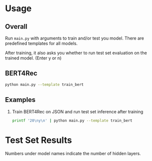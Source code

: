 # Usage

## Overall

Run `main.py` with arguments to train and/or test you model. There are predefined templates for all models.

After training, it also asks you whether to run test set evaluation on the trained model. (Enter y or n)

## BERT4Rec

```bash
python main.py --template train_bert
```

## Examples

1. Train BERT4Rec on JSON and run test set inference after training

   ```bash
   printf '20\ny\n' | python main.py --template train_bert
   ```

# Test Set Results

Numbers under model names indicate the number of hidden layers.

